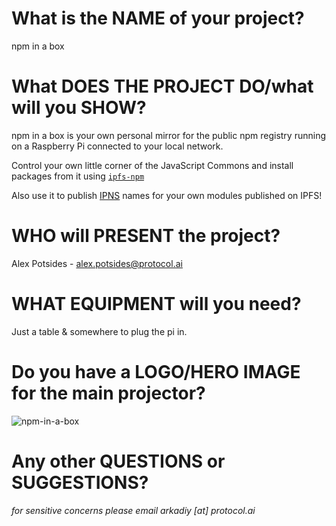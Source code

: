 # What is the NAME of your project?
npm in a box

# What DOES THE PROJECT DO/what will you SHOW?
npm in a box is your own personal mirror for the public npm registry running on a Raspberry Pi connected to your local network.

Control your own little corner of the JavaScript Commons and install packages from it using [`ipfs-npm`](https://www.npmjs.com/package/ipfs-npm)

Also use it to publish [IPNS](https://docs.ipfs.io/guides/concepts/ipns/) names for your own modules published on IPFS!

# WHO will PRESENT the project?
Alex Potsides - alex.potsides@protocol.ai

# WHAT EQUIPMENT will you need?
Just a table & somewhere to plug the pi in.

# Do you have a LOGO/HERO IMAGE for the main projector?
![npm-in-a-box](https://user-images.githubusercontent.com/665810/60212987-d5a3a780-9862-11e9-87c5-88c419f50411.png)

# Any other QUESTIONS or SUGGESTIONS?
_for sensitive concerns please email arkadiy [at] protocol.ai_
